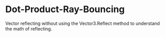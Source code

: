 # Dot-Product-Ray-Bouncing

Vector reflecting without using the Vector3.Reflect method to understand the math of reflecting.
